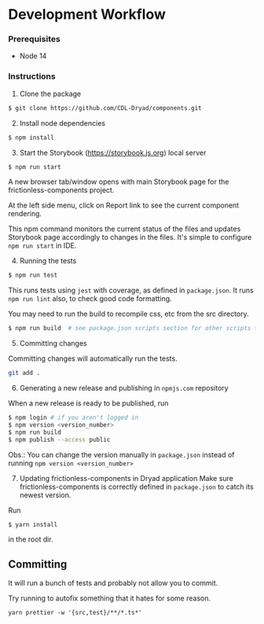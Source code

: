 # Development Workflow

### Prerequisites
- Node 14

### Instructions

1. Clone the package
```bash
$ git clone https://github.com/CDL-Dryad/components.git 
```

2. Install node dependencies
```bash
$ npm install
```

3. Start the Storybook (https://storybook.js.org) local server
```bash
$ npm run start
```
A new browser tab/window opens with main Storybook page for the frictionless-components project.

At the left side menu, click on Report link to see the current component rendering.

This npm command monitors the current status of the files and updates Storybook page accordingly to changes in the files.
It's simple to configure `npm run start` in IDE.

4. Running the tests
```bash
$ npm run test
```
This runs tests using `jest` with coverage, as defined in `package.json`.
It runs `npm run lint` also, to check good code formatting.

You may need to run the build to recompile css, etc from the src directory.

```bash
$ npm run build  # see package.json scripts section for other scripts that can be run
```

5. Committing changes

Committing changes will automatically run the tests.

```bash
git add .

```

6. Generating a new release and publishing in `npmjs.com` repository

When a new release is ready to be published, run
```bash
$ npm login # if you aren't logged in
$ npm version <version_number>
$ npm run build
$ npm publish --access public
```
Obs.: You can change the version manually in `package.json` instead of running `npm version <version_number>`

7. Updating frictionless-components in Dryad application
Make sure frictionless-components is correctly defined in `package.json` to catch its newest version.

Run
```bash
$ yarn install
```
in the root dir.

## Committing

It will run a bunch of tests and probably not allow you to commit.

Try running to autofix something that it hates for some reason.

`yarn prettier -w '{src,test}/**/*.ts*'`
